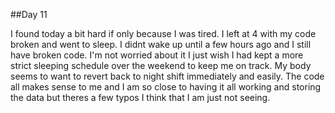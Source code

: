 ##Day 11

I found today a bit hard if only because I was tired. I left at 4 with my code broken and went to sleep. I didnt wake up until a few hours ago and I still have broken code. I'm not worried about it I just wish I had kept a more strict sleeping schedule over the weekend to keep me on track. My body seems to want to revert back to night shift immediately and easily. The code all makes sense to me and I am so close to having it all working and storing the data but theres a few typos I think that I am just not seeing.
